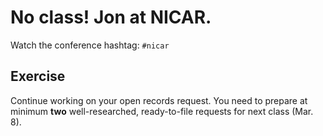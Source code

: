 # No class! Jon at NICAR.

Watch the conference hashtag: `#nicar`

## Exercise

Continue working on your open records request. You need to prepare at minimum **two** well-researched, ready-to-file requests for next class (Mar. 8).


